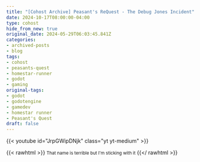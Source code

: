 ```yaml
---
title: "[Cohost Archive] Peasant's ReQuest - The Debug Jones Incident"
date: 2024-10-17T08:00:00-04:00
type: cohost
hide_from_new: true
original_date: 2024-05-29T06:03:45.841Z
categories:
- archived-posts
- blog
tags:
- cohost
- peasants-quest
- homestar-runner
- godot
- gaming
original-tags:
- godot
- godotengine
- gamedev
- homestar runner
- Peasant's Quest
draft: false
---
```


{{< youtube id="JrpGWipDNjk" class="yt yt-medium" >}}

{{< rawhtml >}}
    <small>That name is terrible but I'm sticking with it</small>
{{</ rawhtml >}}